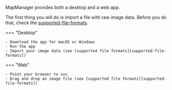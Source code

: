 MapManager provides both a desktop and a web app.

The first thing you will do is import a file with raw image data. Before you do that, check the [supported-file-formats].


=== "Desktop"

    - Download the app for macOS or Windows
    - Run the app
    - Import your image data (see [supported file formats][supported-file-formats])


=== "Web"

    - Point your browser to xxx
    - Drag and drop an image file (see [supported file formats][supported-file-formats])

[supported-file-formats]: supported-file-formats.md